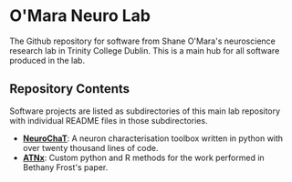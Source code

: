 # O'Mara Neuro Lab

The Github repository for software from Shane O'Mara's neuroscience research lab in Trinity College Dublin. This is a main hub for all software produced in the lab.

## Repository Contents

Software projects are listed as subdirectories of this main lab repository with individual README files in those subdirectories.

- [**NeuroChaT**](https://github.com/shanemomara/NeuroChaT): A neuron characterisation toolbox written in python with over twenty thousand lines of code.
- [**ATNx**](https://github.com/seankmartin/omaraneurolab/tree/master/ATNx_Downsampling): Custom python and R methods for the work performed in Bethany Frost's paper.